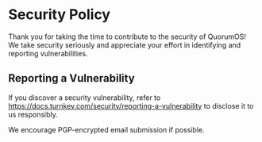 # Security Policy

Thank you for taking the time to contribute to the security of QuorumOS! We take security seriously and appreciate your effort in identifying and reporting vulnerabilities.

## Reporting a Vulnerability

If you discover a security vulnerability, refer to https://docs.turnkey.com/security/reporting-a-vulnerability to disclose it to us responsibly.

We encourage PGP-encrypted email submission if possible.
